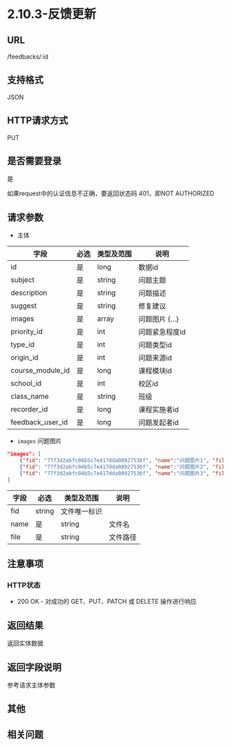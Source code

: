 # 2.10.3-反馈更新

## URL

/feedbacks/:id

## 支持格式

JSON

## HTTP请求方式

PUT

## 是否需要登录

是

如果request中的认证信息不正确，要返回状态码 401，即NOT AUTHORIZED

## 请求参数

- 主体

字段 | 必选 | 类型及范围 | 说明
----|------|----------|-------------
id                  |   是   | long      | 数据id
subject             |   是   | string    | 问题主题
description         |   是   | string    | 问题描述
suggest             |   是   | string    | 修复建议
images              |   是   | array     | 问题图片 {...}
priority_id         |   是   | int       | 问题紧急程度id
type_id             |   是   | int       | 问题类型id
origin_id           |   是   | int       | 问题来源id
course_module_id    |   是   | long      | 课程模块id
school_id           |   是   | int       | 校区id
class_name          |   是   | string    | 班级
recorder_id         |   是   | long      | 课程实施者id
feedback_user_id    |   是   | long      | 问题发起者id

- `images` 问题图片

```json
"images": [
    {"fid": "77f3d2abfc04b5c7e417dda08927536f", "name":"问题图片1", "file":"dir001\file01.jpg"},
    {"fid": "77f3d2abfc04b5c7e417dda08927536f", "name":"问题图片2", "file":"dir001\file02.jpg"},
    {"fid": "77f3d2abfc04b5c7e417dda08927536f", "name":"问题图片3", "file":"dir001\file03.jpg"}
]
```

字段 | 必选 | 类型及范围 | 说明
----|------|----------|-------------
fid          | string | 文件唯一标识
name         |   是   | string    | 文件名
file         |   是   | string    | 文件路径

## 注意事项

### HTTP状态

- 200 OK - 对成功的 GET、PUT、PATCH 或 DELETE 操作进行响应

## 返回结果

返回实体数据

## 返回字段说明

参考请求主体参数

## 其他

## 相关问题


